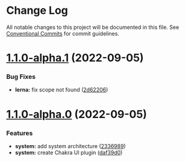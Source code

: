 # Change Log

All notable changes to this project will be documented in this file.
See [Conventional Commits](https://conventionalcommits.org) for commit guidelines.

# [1.1.0-alpha.1](https://github.com/rhp-island/hola-ui/compare/@hola-ui/styled-system@1.1.0-alpha.0...@hola-ui/styled-system@1.1.0-alpha.1) (2022-09-05)


### Bug Fixes

* **lerna:** fix scope not found ([2d62206](https://github.com/rhp-island/hola-ui/commit/2d62206c33fe391c34c32163b39da27f7049b325))





# [1.1.0-alpha.0](https://github.com/rhp-island/hola-ui/compare/@hola-ui/styled-system@1.0.14-alpha.0...@hola-ui/styled-system@1.1.0-alpha.0) (2022-09-05)


### Features

* **system:** add system architecture ([2336989](https://github.com/rhp-island/hola-ui/commit/233698937ff637168da5524b569a893959c9ba0e))
* **system:** create Chakra UI plugin ([daf39d0](https://github.com/rhp-island/hola-ui/commit/daf39d07e22b00c3125f883a9f5cf8d8fcc5fa1a))
